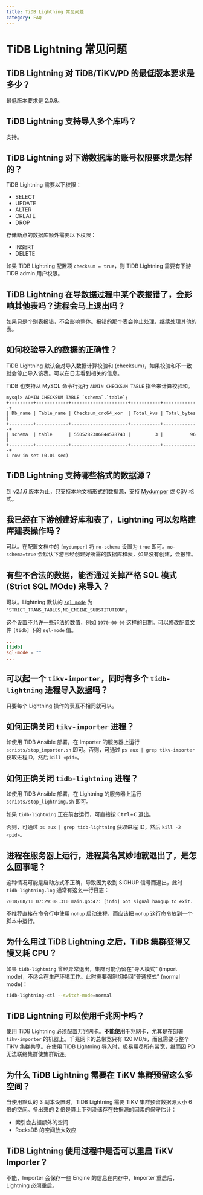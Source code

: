 ```yaml
---
title: TiDB Lightning 常见问题
category: FAQ
---
```


# TiDB Lightning 常见问题

## TiDB Lightning 对 TiDB/TiKV/PD 的最低版本要求是多少？

最低版本要求是 2.0.9。

## TiDB Lightning 支持导入多个库吗？

支持。

## TiDB Lightning 对下游数据库的账号权限要求是怎样的？

TiDB Lightning 需要以下权限：

* SELECT
* UPDATE
* ALTER
* CREATE
* DROP

存储断点的数据库额外需要以下权限：

* INSERT
* DELETE

如果 TiDB Lightning 配置项 `checksum = true`，则 TiDB Lightning 需要有下游 TiDB admin 用户权限。

## TiDB Lightning 在导数据过程中某个表报错了，会影响其他表吗？进程会马上退出吗？

如果只是个别表报错，不会影响整体。报错的那个表会停止处理，继续处理其他的表。

## 如何校验导入的数据的正确性？

TiDB Lightning 默认会对导入数据计算校验和 (checksum)，如果校验和不一致就会停止导入该表。可以在日志看到相关的信息。

TiDB 也支持从 MySQL 命令行运行 `ADMIN CHECKSUM TABLE` 指令来计算校验和。

```text
mysql> ADMIN CHECKSUM TABLE `schema`.`table`;
+---------+------------+---------------------+-----------+-------------+
| Db_name | Table_name | Checksum_crc64_xor  | Total_kvs | Total_bytes |
+---------+------------+---------------------+-----------+-------------+
| schema  | table      | 5505282386844578743 |         3 |          96 |
+---------+------------+---------------------+-----------+-------------+
1 row in set (0.01 sec)
```

## TiDB Lightning 支持哪些格式的数据源？

到 v2.1.6 版本为止，只支持本地文档形式的数据源，支持 [Mydumper](v2.1/reference/tools/mydumper.md) 或 [CSV](v2.1/reference/tools/tidb-lightning/csv.md) 格式。

## 我已经在下游创建好库和表了，Lightning 可以忽略建库建表操作吗？

可以。在配置文档中的 `[mydumper]` 将 `no-schema` 设置为 `true` 即可。`no-schema=true` 会默认下游已经创建好所需的数据库和表，如果没有创建，会报错。

## 有些不合法的数据，能否通过关掉严格 SQL 模式 (Strict SQL MOde) 来导入？

可以。Lightning 默认的 [`sql_mode`](https://dev.mysql.com/doc/refman/5.7/en/sql-mode.html) 为 `"STRICT_TRANS_TABLES,NO_ENGINE_SUBSTITUTION"`。

这个设置不允许一些非法的数值，例如 `1970-00-00` 这样的日期。可以修改配置文件 `[tidb]` 下的 `sql-mode` 值。

```toml
...
[tidb]
sql-mode = ""
...
```

## 可以起一个 `tikv-importer`，同时有多个 `tidb-lightning` 进程导入数据吗？

只要每个 Lightning 操作的表互不相同就可以。

## 如何正确关闭 `tikv-importer` 进程？

如使用 TiDB Ansible 部署，在 Importer 的服务器上运行 `scripts/stop_importer.sh` 即可。否则，可通过 `ps aux | grep tikv-importer` 获取进程ID，然后 `kill «pid»`。

## 如何正确关闭 `tidb-lightning` 进程？

如使用 TiDB Ansible 部署，在 Lightning 的服务器上运行 `scripts/stop_lightning.sh` 即可。

如果 `tidb-lightning` 正在前台运行，可直接按 <kbd>Ctrl</kbd>+<kbd>C</kbd> 退出。

否则，可通过 `ps aux | grep tidb-lightning` 获取进程 ID，然后 `kill -2 «pid»`。

## 进程在服务器上运行，进程莫名其妙地就退出了，是怎么回事呢？

这种情况可能是启动方式不正确，导致因为收到 SIGHUP 信号而退出，此时 `tidb-lightning.log` 通常有这幺一行日志：

```
2018/08/10 07:29:08.310 main.go:47: [info] Got signal hangup to exit.
```

不推荐直接在命令行中使用 `nohup` 启动进程，而应该把 `nohup` 这行命令放到一个脚本中运行。

## 为什么用过 TiDB Lightning 之后，TiDB 集群变得又慢又耗 CPU？

如果 `tidb-lightning` 曾经异常退出，集群可能仍留在“导入模式” (import mode)，不适合在生产环境工作。此时需要强制切换回“普通模式” (normal mode)：

```sh
tidb-lightning-ctl --switch-mode=normal
```

## TiDB Lightning 可以使用千兆网卡吗？

使用 TiDB Lightning 必须配置万兆网卡。**不能使用**千兆网卡，尤其是在部署 `tikv-importer` 的机器上。千兆网卡的总带宽只有 120 MB/s，而且需要与整个 TiKV 集群共享。在使用 TiDB Lightning 导入时，极易用尽所有带宽，继而因 PD 无法联络集群使集群断连。

## 为什么 TiDB Lightning 需要在 TiKV 集群预留这么多空间？

当使用默认的 3 副本设置时，TiDB Lightning 需要 TiKV 集群预留数据源大小 6 倍的空间。多出来的 2 倍是算上下列没储存在数据源的因素的保守估计：

- 索引会占据额外的空间
- RocksDB 的空间放大效应

## TiDB Lightning 使用过程中是否可以重启 TiKV Importer？

不能，Importer 会保存一些 Engine 的信息在内存中，Importer 重启后，Lightning 必须重启。
